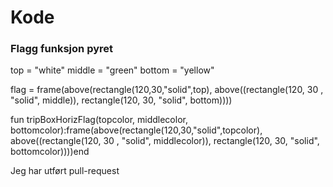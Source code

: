 # Kode

### Flagg funksjon pyret

top = "white"
middle = "green"
bottom = "yellow"

flag = frame(above(rectangle(120,30,"solid",top), above((rectangle(120, 30 , "solid", middle)), rectangle(120, 30, "solid", bottom))))

fun tripBoxHorizFlag(topcolor, middlecolor, bottomcolor):frame(above(rectangle(120,30,"solid",topcolor), above((rectangle(120, 30 , "solid", middlecolor)), rectangle(120, 30, "solid", bottomcolor))))end

Jeg har utført pull-request
